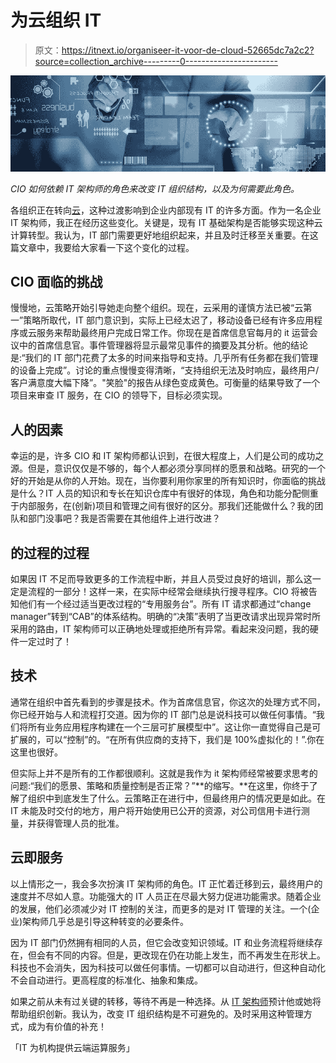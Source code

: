 # 为云组织 IT

> 原文：<https://itnext.io/organiseer-it-voor-de-cloud-52665dc7a2c2?source=collection_archive---------0----------------------->

![](img/580ae2d5442d82e24df4ebf724e362ab.png)

*CIO 如何依赖 IT 架构师的角色来改变 IT 组织结构，以及为何需要此角色。*

各组织正在转向[云](https://www.linkit.nl/knowledge-base/26/Cloud_Cloud_en_nog_eens_Cloud)，这种过渡影响到企业内部现有 IT 的许多方面。作为一名企业 IT 架构师，我正在经历这些变化。关键是，现有 IT 基础架构是否能够实现这种云计算转型。我认为，IT 部门需要更好地组织起来，并且及时迁移至关重要。在这篇文章中，我要给大家看一下这个变化的过程。

## **CIO 面临的挑战**

慢慢地，云策略开始引导她走向整个组织。现在，云采用的谨慎方法已被“云第一”策略所取代，IT 部门意识到，实际上已经太迟了，移动设备已经有许多应用程序或云服务来帮助最终用户完成日常工作。你现在是首席信息官每月的 it 运营会议中的首席信息官。事件管理器将显示最常见事件的摘要及其分析。他的结论是:“我们的 IT 部门花费了太多的时间来指导和支持。几乎所有任务都在我们管理的设备上完成”。讨论的重点慢慢变得清晰，“支持组织无法及时响应，最终用户/客户满意度大幅下降”。"笑脸"的报告从绿色变成黄色。可衡量的结果导致了一个项目来审查 IT 服务，在 CIO 的领导下，目标必须实现。

## **人的因素**

幸运的是，许多 CIO 和 IT 架构师都认识到，在很大程度上，人们是公司的成功之源。但是，意识仅仅是不够的，每个人都必须分享同样的愿景和战略。研究的一个好的开始是从你的人开始。现在，当你要利用你家里的所有知识时，你面临的挑战是什么？IT 人员的知识和专长在知识仓库中有很好的体现，角色和功能分配侧重于内部服务，在(创新)项目和管理之间有很好的区分。那我们还能做什么？我的团队和部门没事吧？我是否需要在其他组件上进行改进？

## **的过程**的过程

如果因 IT 不足而导致更多的工作流程中断，并且人员受过良好的培训，那么这一定是流程的一部分！这样一来，在实际中经常会继续执行搜寻程序。CIO 将被告知他们有一个经过适当更改过程的“专用服务台”。所有 IT 请求都通过“change manager”转到“CAB”的体系结构。明确的“决策”表明了当更改请求出现异常时所采用的路由，IT 架构师可以正确地处理或拒绝所有异常。看起来没问题，我的硬件一定过时了！

## **技术**

通常在组织中首先看到的步骤是技术。作为首席信息官，你这次的处理方式不同，你已经开始与人和流程打交道。因为你的 IT 部门总是说科技可以做任何事情。“我们将所有业务应用程序构建在一个三层可扩展模型中”。这让你一直觉得自己是可扩展的，可以“控制”的。“在所有供应商的支持下，我们是 100%虚拟化的！”.你在这里也很好。

但实际上并不是所有的工作都很顺利。这就是我作为 it 架构师经常被要求思考的问题:“我们的愿景、策略和质量控制是否正常？”**的缩写。**在这里，你终于了解了组织中到底发生了什么。云策略正在进行中，但最终用户的情况更是如此。在 IT 未能及时交付的地方，用户将开始使用已公开的资源，对公司信用卡进行测量，并获得管理人员的批准。

## **云即服务**

以上情形之一，我会多次扮演 IT 架构师的角色。IT 正忙着迁移到云，最终用户的速度并不尽如人意。功能强大的 IT 人员正在尽最大努力促进功能需求。随着企业的发展，他们必须减少对 IT 控制的关注，而更多的是对 IT 管理的关注。一个(企业)架构师几乎总是引导这种转变的必要条件。

因为 IT 部门仍然拥有相同的人员，但它会改变知识领域。IT 和业务流程将继续存在，但会有不同的内容。但是，更改现在仍在功能上发生，而不再发生在形状上。科技也不会消失，因为科技可以做任何事情。一切都可以自动进行，但这种自动化不会自动进行。更高程度的标准化、抽象和集成。

如果之前从未有过关键的转移，等待不再是一种选择。从 [IT 架构师](https://www.linkit.nl/knowledge-base/23/Werken_onder_IT_architectuur_modegril_of_bittere_noodzaak)预计他或她将帮助组织创新。我认为，改变 IT 组织结构是不可避免的。及时采用这种管理方式，成为有价值的补充！

「IT 为机构提供云端运算服务」